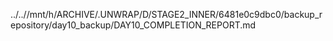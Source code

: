 ../..//mnt/h/ARCHIVE/.UNWRAP/D/STAGE2_INNER/6481e0c9dbc0/backup_repository/day10_backup/DAY10_COMPLETION_REPORT.md